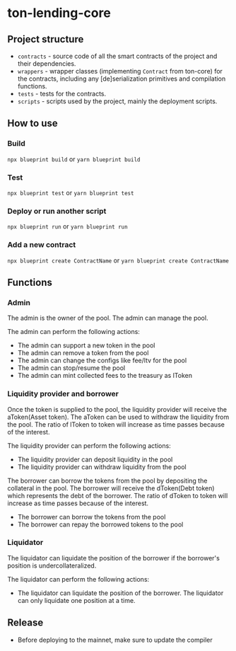 # ton-lending-core

## Project structure

-   `contracts` - source code of all the smart contracts of the project and their dependencies.
-   `wrappers` - wrapper classes (implementing `Contract` from ton-core) for the contracts, including any [de]serialization primitives and compilation functions.
-   `tests` - tests for the contracts.
-   `scripts` - scripts used by the project, mainly the deployment scripts.

## How to use

### Build

`npx blueprint build` or `yarn blueprint build`

### Test

`npx blueprint test` or `yarn blueprint test`

### Deploy or run another script

`npx blueprint run` or `yarn blueprint run`

### Add a new contract

`npx blueprint create ContractName` or `yarn blueprint create ContractName`

## Functions

### Admin

The admin is the owner of the pool. The admin can manage the pool.

The admin can perform the following actions:
- The admin can support a new token in the pool
- The admin can remove a token from the pool
- The admin can change the configs like fee/ltv for the pool
- The admin can stop/resume the pool
- The admin can mint collected fees to the treasury as lToken

### Liquidity provider and borrower

Once the token is supplied to the pool, the liquidity provider will receive the aToken(Asset token).
The aToken can be used to withdraw the liquidity from the pool.
The ratio of lToken to token will increase as time passes because of the interest.

The liquidity provider can perform the following actions:
- The liquidity provider can deposit liquidity in the pool
- The liquidity provider can withdraw liquidity from the pool

The borrower can borrow the tokens from the pool by depositing the collateral in the pool.
The borrower will receive the dToken(Debt token) which represents the debt of the borrower.
The ratio of dToken to token will increase as time passes because of the interest.

- The borrower can borrow the tokens from the pool
- The borrower can repay the borrowed tokens to the pool

### Liquidator

The liquidator can liquidate the position of the borrower if the borrower's position is undercollateralized.

The liquidator can perform the following actions:
- The liquidator can liquidate the position of the borrower. The liquidator can only liquidate one position at a time.

## Release

- Before deploying to the mainnet, make sure to update the compiler 
